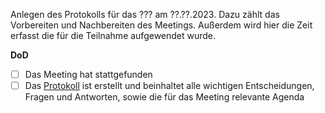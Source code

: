 Anlegen des Protokolls für das ??? am ??.??.2023.
Dazu zählt das Vorbereiten und Nachbereiten des Meetings.
Außerdem wird hier die Zeit erfasst die für die Teilnahme aufgewendet wurde.

**DoD**
- [ ] Das Meeting hat stattgefunden
- [ ] Das [Protokoll](???) ist erstellt und beinhaltet alle wichtigen Entscheidungen, Fragen und Antworten, sowie die für das Meeting relevante Agenda